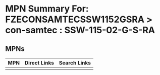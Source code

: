 



# MPN Summary For: FZECONSAMTECSSW1152GSRA > con-samtec : SSW-115-02-G-S-RA

## MPNs
  

|MPN|Direct Links|Search Links|
| :--- | :--- | :--- |
||||
